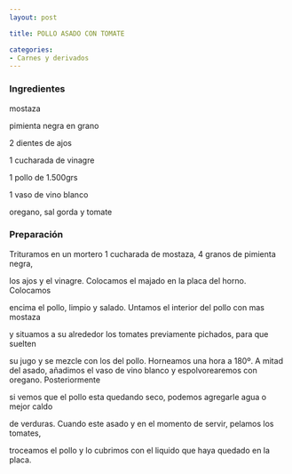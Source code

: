 ```yaml
---
layout: post

title: POLLO ASADO CON TOMATE

categories:
- Carnes y derivados
---
```

<h3>Ingredientes</h3>

mostaza

pimienta negra en grano

2 dientes de ajos

1 cucharada de vinagre

1 pollo de 1.500grs

1 vaso de vino blanco

oregano, sal gorda y tomate

<h3>Preparación</h3>

Trituramos en un mortero 1 cucharada de mostaza, 4 granos de pimienta negra,

los ajos y el vinagre. Colocamos el majado en la placa del horno. Colocamos

encima el pollo, limpio y salado. Untamos el interior del pollo con mas mostaza

y situamos a su alrededor los tomates previamente pichados, para que suelten

su jugo y se mezcle con los del pollo. Horneamos una hora a 180º. A mitad del asado, añadimos el vaso de vino blanco y espolvorearemos con oregano. Posteriormente

si vemos que el pollo esta quedando seco, podemos agregarle agua o mejor caldo

de verduras. Cuando este asado y en el momento de servir, pelamos los tomates,

troceamos el pollo y lo cubrimos con el liquido que haya quedado en la placa.